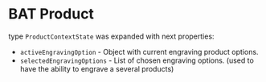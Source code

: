 # BAT Product

type `ProductContextState` was expanded with next properties:

* `activeEngravingOption` - Object with current engraving product options.
* `selectedEngravingOptions` - List of chosen engraving options. (used to have the ability to engrave a several products)
